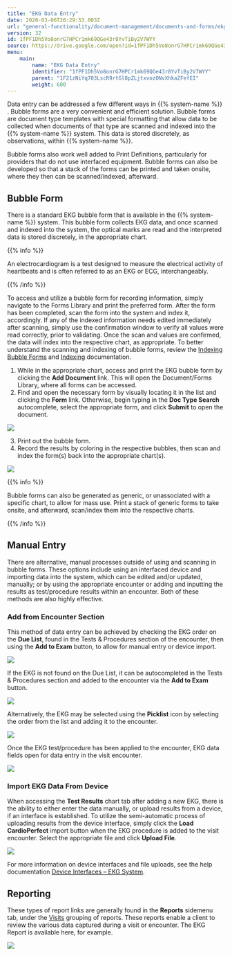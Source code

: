 ```yaml
---
title: "EKG Data Entry"
date: 2020-03-06T20:29:53.003Z
url: "general-functionality/document-management/documents-and-forms/ekg-data-entry.html"
version: 32
id: 1fPF1Dh5Vo8onrG7HPCr1mk69QGe43r8YvTiBy2V7WYY
source: https://drive.google.com/open?id=1fPF1Dh5Vo8onrG7HPCr1mk69QGe43r8YvTiBy2V7WYY
menu:
    main:
        name: "EKG Data Entry"
        identifier: "1fPF1Dh5Vo8onrG7HPCr1mk69QGe43r8YvTiBy2V7WYY"
        parent: "1F21zNiYq703LscR9rtGl8pZLjtxvozONvXhkaZFefEI"
        weight: 600
---
```

Data entry can be addressed a few different ways in {{% system-name %}} . Bubble forms are a very convenient and efficient solution. Bubble forms are document type templates with special formatting that allow data to be collected when documents of that type are scanned and indexed into the {{% system-name %}} system. This data is stored discretely, as observations, within {{% system-name %}}.



Bubble forms also work well added to Print Definitions, particularly for providers that do not use interfaced equipment. Bubble forms can also be developed so that a stack of the forms can be printed and taken onsite, where they then can be scanned/indexed, afterward.

## Bubble Form

There is a standard EKG bubble form that is available in the {{% system-name %}} system. This bubble form collects EKG data, and once scanned and indexed into the system, the optical marks are read and the interpreted data is stored discretely, in the appropriate chart.

{{% info %}}

An electrocardiogram is a test designed to measure the electrical activity of heartbeats and is often referred to as an EKG or ECG, interchangeably.

{{% /info %}}


To access and utilize a bubble form for recording information, simply navigate to the Forms Library and print the preferred form. After the form has been completed, scan the form into the system and index it, accordingly. If any of the indexed information needs edited immediately after scanning, simply use the confirmation window to verify all values were read correctly, prior to validating. Once the scan and values are confirmed, the data will index into the respective chart, as appropriate. To better understand the scanning and indexing of bubble forms, review the [Indexing Bubble Forms](../scanning-and-indexing/indexing-bubble-forms.html) and [Indexing](../scanning-and-indexing/indexing.html) documentation.

1. While in the appropriate chart, access and print the EKG bubble form by clicking the <strong>Add Document</strong> link. This will open the Document/Forms Library, where all forms can be accessed.
2. Find and open the necessary form by visually locating it in the list and clicking the <strong>Form</strong> link. Otherwise, begin typing in the <strong>Doc Type Search</strong> autocomplete, select the appropriate form, and click <strong>Submit</strong> to open the document.

![](../../../external_files/76237b80a61f8f59738859a7c35a1d45.png)

3. Print out the bubble form.
4. Record the results by coloring in the respective bubbles, then scan and index the form(s) back into the appropriate chart(s).

![](../../../external_files/0353fffe32f90d4311ab2f0c86102e36.png)

{{% info %}}

Bubble forms can also be generated as generic, or unassociated with a specific chart, to allow for mass use. Print a stack of generic forms to take onsite, and afterward, scan/index them into the respective charts.

{{% /info %}}


## Manual Entry

There are alternative, manual processes outside of using and scanning in bubble forms. These options include using an interfaced device and importing data into the system, which can be edited and/or updated, manually; or by using the appropriate encounter or adding and inputting the results as test/procedure results within an encounter. Both of these methods are also highly effective.

### Add from Encounter Section

This method of data entry can be achieved by checking the EKG order on the **Due List**, found in the Tests & Procedures section of the encounter, then using the **Add to Exam** button, to allow for manual entry or device import.

![](../../../external_files/e901051b141bb9a1add22479b8e9f184.png)

If the EKG is not found on the Due List, it can be autocompleted in the Tests & Procedures section and added to the encounter via the **Add to Exam** button.

![](../../../external_files/9da26e1955abca7f597c20249151e7f5.png)

Alternatively, the EKG may be selected using the **Picklist** icon by selecting the order from the list and adding it to the encounter.

![](../../../external_files/4efadef60f79b5317dab5228c1efcd59.png)

Once the EKG test/procedure has been applied to the encounter, EKG data fields open for data entry in the visit encounter.

![](../../../external_files/962319b063933b222defc694dd14281e.png)

### Import EKG Data From Device

When accessing the **Test Results** chart tab after adding a new EKG, there is the ability to either enter the data manually, or upload results from a device, if an interface is established. To utilize the semi-automatic process of uploading results from the device interface, simply click the **Load CardioPerfect** import button when the EKG procedure is added to the visit encounter. Select the appropriate file and click **Upload File**.

![](../../../external_files/bea20c3b96b88beb9676630bf6d60ca7.png)

For more information on device interfaces and file uploads, see the help documentation [Device Interfaces – EKG System](../../system-administration/interfaces/device-interface-ekg-system.html).

## Reporting

These types of report links are generally found in the **Reports** sidemenu tab, under the [Visits](https://system/?f=layout&module=reports&name=Visits&tabmodule=reports&t=Visits&tabmodule=reports&tabselect=Visits) grouping of reports. These reports enable a client to review the various data captured during a visit or encounter. The EKG Report is available here, for example.

![](../../../external_files/56552f933dfd0467643187786c7d775c.png)

